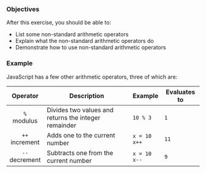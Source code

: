 <!--{ ids:[139], language:'JavaScript', type:'workshop', order: 13, name:'Arithmetic Operators II', description:'Use non-standard arithmetic operators to perform math operations' }-->

### Objectives

After this exercise, you should be able to:

- List some non-standard arithmetic operators
- Explain what the non-standard arithmetic operators do
- Demonstrate how to use non-standard arithmetic operators

### Example

JavaScript has a few other arithmetic operators, three of which are:

| Operator          | Description                                          | Example           | Evaluates to |
| :---------------: | ---------------------------------------------------- | ----------------- | ------------ |
| `%`<br>modulus    | Divides two values and returns the integer remainder | `10 % 3`          | `1`          |
| `++`<br>increment | Adds one to the current number                       | `x = 10`<br>`x++` | `11`         |
| `--`<br>decrement | Subtracts one from the current number                | `x = 10`<br>`x--` | `9`          |
